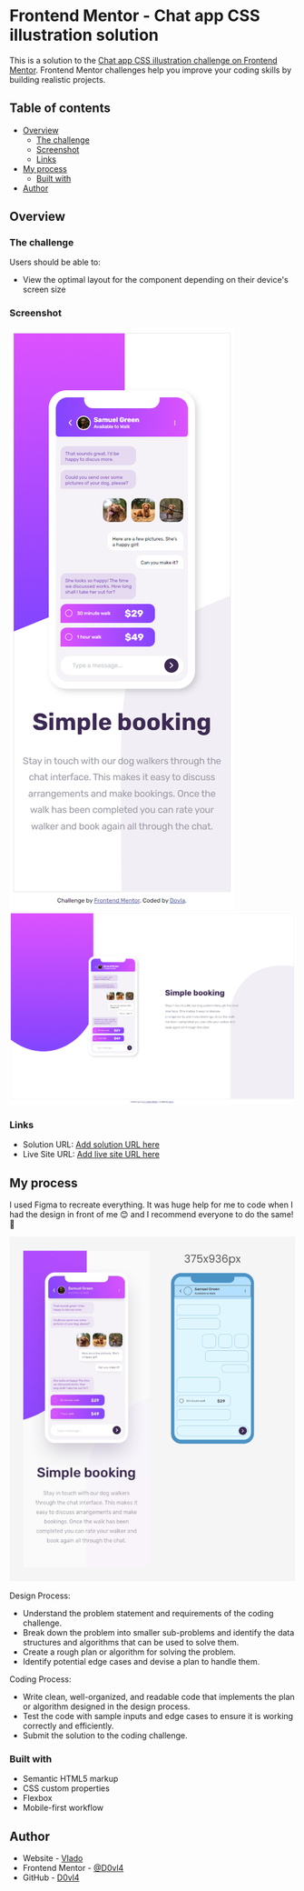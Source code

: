 # Frontend Mentor - Chat app CSS illustration solution

This is a solution to the [Chat app CSS illustration challenge on Frontend Mentor](https://www.frontendmentor.io/challenges/chat-app-css-illustration-O5auMkFqY). Frontend Mentor challenges help you improve your coding skills by building realistic projects.

## Table of contents

- [Overview](#overview)
  - [The challenge](#the-challenge)
  - [Screenshot](#screenshot)
  - [Links](#links)
- [My process](#my-process)
  - [Built with](#built-with)
- [Author](#author)

## Overview

### The challenge

Users should be able to:

- View the optimal layout for the component depending on their device's screen size

### Screenshot

![Mobile](./design/mobile_preview.png)
![Desktop](./design/desktop_preview.png)

### Links

- Solution URL: [Add solution URL here](https://your-solution-url.com)
- Live Site URL: [Add live site URL here](https://your-live-site-url.com)

## My process

I used Figma to recreate everything. It was huge help for me to code when I had the design in front of me 😊 and I recommend everyone to do the same! 🤠

![figma Design](./design/figma-design.png)

Design Process:

- Understand the problem statement and requirements of the coding challenge.
- Break down the problem into smaller sub-problems and identify the data structures and algorithms that can be used to solve them.
- Create a rough plan or algorithm for solving the problem.
- Identify potential edge cases and devise a plan to handle them.

Coding Process:

- Write clean, well-organized, and readable code that implements the plan or algorithm designed in the design process.
- Test the code with sample inputs and edge cases to ensure it is working correctly and efficiently.
- Submit the solution to the coding challenge.

### Built with

- Semantic HTML5 markup
- CSS custom properties
- Flexbox
- Mobile-first workflow

## Author

- Website - [Vlado](https://dovla.me)
- Frontend Mentor - [@D0vl4](https://www.frontendmentor.io/profile/yourusername)
- GitHub - [D0vl4](https://github.com/D0vl4)
